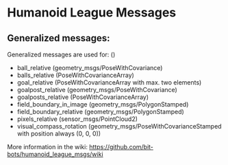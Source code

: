 Humanoid League Messages
========================

Generalized messages:
------------------

Generalized messages are used for:
<topic> (<MessageType>)

- ball_relative (geometry_msgs/PoseWithCovariance)
- balls_relative (PoseWithCovarianceArray)
- goal_relative (PoseWithCovarianceArray with max. two elements)
- goalpost_relative (geometry_msgs/PoseWithCovariance)
- goalposts_relative (PoseWithCovarianceArray)
- field_boundary_in_image (geometry_msgs/PolygonStamped)
- field_boundary_relative (geometry_msgs/PolygonStamped)
- pixels_relative (sensor_msgs/PointCloud2)
- visual_compass_rotation (geometry_msgs/PoseWithCovarianceStamped with position always (0, 0, 0))



More information in the wiki:
https://github.com/bit-bots/humanoid_league_msgs/wiki
